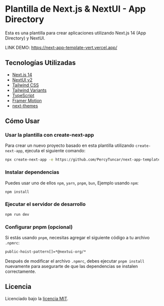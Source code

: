 # Plantilla de Next.js & NextUI -  App Directory

Esta es una plantilla para crear aplicaciones utilizando Next.js 14 (App Directory) y NextUI.

LINK DEMO: https://next-app-template-vert.vercel.app/
## Tecnologías Utilizadas

- [Next.js 14](https://nextjs.org/docs/getting-started)
- [NextUI v2](https://nextui.org/)
- [Tailwind CSS](https://tailwindcss.com/)
- [Tailwind Variants](https://tailwind-variants.org)
- [TypeScript](https://www.typescriptlang.org/)
- [Framer Motion](https://www.framer.com/motion/)
- [next-themes](https://github.com/pacocoursey/next-themes)

## Cómo Usar

### Usar la plantilla con create-next-app

Para crear un nuevo proyecto basado en esta plantilla utilizando `create-next-app`, ejecuta el siguiente comando:

```bash
npx create-next-app -e https://github.com/PercyTuncar/next-app-template
```

### Instalar dependencias

Puedes usar uno de ellos `npm`, `yarn`, `pnpm`, `bun`, Ejemplo usando `npm`:

```bash
npm install
```

### Ejecutar el servidor de desarrollo

```bash
npm run dev
```

### Configurar pnpm (opcional)

Si estás usando `pnpm`, necesitas agregar el siguiente código a tu archivo `.npmrc`:

```bash
public-hoist-pattern[]=*@nextui-org/*
```

Después de modificar el archivo `.npmrc`, debes ejecutar `pnpm install` nuevamente para asegurarte de que las dependencias se instalen correctamente.

## Licencia

Licenciado bajo la [licencia MIT](https://github.com/nextui-org/next-app-template/blob/main/LICENSE).
```